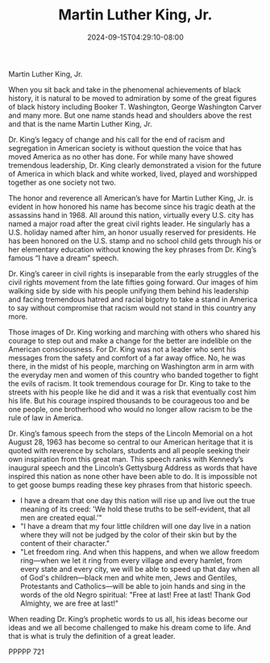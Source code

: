 ﻿---
title: "Martin Luther King, Jr."
date: 2024-09-15T04:29:10-08:00
description: "txt Tips for Web Success"
featured_image: "/images/txt.jpg"
tags: ["txt"]
---

Martin Luther King, Jr.

When you sit back and take in the phenomenal achievements of black history, it is natural to be moved to admiration by some of the great figures of black history including Booker T. Washington, George Washington Carver and many more.  But one name stands head and shoulders above the rest and that is the name Martin Luther King, Jr.

Dr. King’s legacy of change and his call for the end of racism and segregation in American society is without question the voice that has moved America as no other has done.  For while many have showed tremendous leadership, Dr. King clearly demonstrated a vision for the future of America in which black and white worked, lived, played and worshipped together as one society not two.

The honor and reverence all American’s have for Martin Luther King, Jr. is evident in how honored his name has become since his tragic death at the assassins hand in 1968.  All around this nation, virtually every U.S. city has named a major road after the great civil rights leader.  He singularly has a U.S. holiday named after him, an honor usually reserved for presidents.  He has been honored on the U.S. stamp and no school child gets through his or her elementary education without knowing the key phrases from Dr. King’s famous “I have a dream” speech.

Dr. King’s career in civil rights is inseparable from the early struggles of the civil rights movement from the late fifties going forward.  Our images of him walking side by side with his people unifying them behind his leadership and facing tremendous hatred and racial bigotry to take a stand in America to say without compromise that racism would not stand in this country any more.  

Those images of Dr. King working and marching with others who shared his courage to step out and make a change for the better are indelible on the American consciousness.  For Dr. King was not a leader who sent his messages from the safety and comfort of a far away office.  No, he was there, in the midst of his people, marching on Washington arm in arm with the everyday men and women of this country who banded together to fight the evils of racism.  It took tremendous courage for Dr. King to take to the streets with his people like he did and it was a risk that eventually cost him his life.  But his courage inspired thousands to be courageous too and be one people, one brotherhood who would no longer allow racism to be the rule of law in America.

Dr. King’s famous speech from the steps of the Lincoln Memorial on a hot August 28, 1963 has become so central to our American heritage that it is quoted with reverence by scholars, students and all people seeking their own inspiration from this great man.  This speech ranks with Kennedy’s inaugural speech and the Lincoln’s Gettysburg Address as words that have inspired this nation as none other have been able to do.  It is impossible not to get goose bumps reading these key phrases from that historic speech.

*	I have a dream that one day this nation will rise up and live out the true meaning of its creed: 'We hold these truths to be self-evident, that all men are created equal.'"
*	"I have a dream that my four little children will one day live in a nation where they will not be judged by the color of their skin but by the content of their character."
*	"Let freedom ring. And when this happens, and when we allow freedom ring—when we let it ring from every village and every hamlet, from every state and every city, we will be able to speed up that day when all of God's children—black men and white men, Jews and Gentiles, Protestants and Catholics—will be able to join hands and sing in the words of the old Negro spiritual: "Free at last! Free at last! Thank God Almighty, we are free at last!"

When reading Dr. King’s prophetic words to us all, his ideas become our ideas and we all become challenged to make his dream come to life.  And that is what is truly the definition of a great leader.

PPPPP 721

